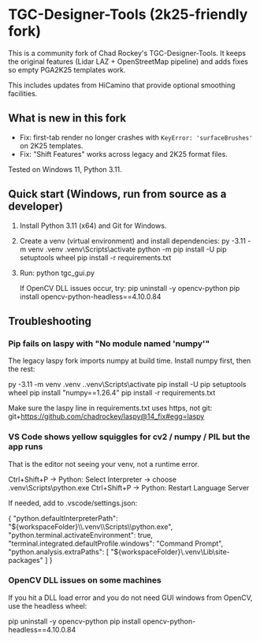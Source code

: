 # TGC-Designer-Tools (2k25-friendly fork)

This is a community fork of Chad Rockey's TGC-Designer-Tools. It keeps the original features (Lidar LAZ + OpenStreetMap pipeline) and adds fixes so empty PGA2K25 templates work.

This includes updates from HiCamino that provide optional smoothing facilities.


## What is new in this fork

- Fix: first-tab render no longer crashes with `KeyError: 'surfaceBrushes'` on 2K25 templates.
- Fix: "Shift Features" works across legacy and 2K25 format files.

Tested on Windows 11, Python 3.11.



## Quick start (Windows, run from source as a developer)

1) Install Python 3.11 (x64) and Git for Windows.

2) Create a venv (virtual environment) and install dependencies:
   py -3.11 -m venv .venv
   .venv\Scripts\activate
   python -m pip install -U pip setuptools wheel
   pip install -r requirements.txt
   
3) Run:
   python tgc_gui.py

   If OpenCV DLL issues occur, try:
      pip uninstall -y opencv-python
      pip install opencv-python-headless==4.10.0.84   
      
      
## Troubleshooting

### Pip fails on laspy with "No module named 'numpy'"

The legacy laspy fork imports numpy at build time. Install numpy first, then the rest:

   py -3.11 -m venv .venv
   .\.venv\Scripts\activate
   pip install -U pip setuptools wheel
   pip install "numpy==1.26.4"
   pip install -r requirements.txt
   
Make sure the laspy line in requirements.txt uses https, not git:
   git+https://github.com/chadrockey/laspy@14_fix#egg=laspy   
   
   
### VS Code shows yellow squiggles for cv2 / numpy / PIL but the app runs

That is the editor not seeing your venv, not a runtime error.

   Ctrl+Shift+P -> Python: Select Interpreter -> choose .venv\Scripts\python.exe
   Ctrl+Shift+P -> Python: Restart Language Server

   If needed, add to .vscode/settings.json:

   {
     "python.defaultInterpreterPath": "${workspaceFolder}\\.venv\\Scripts\\python.exe",
     "python.terminal.activateEnvironment": true,
     "terminal.integrated.defaultProfile.windows": "Command Prompt",
     "python.analysis.extraPaths": [
       "${workspaceFolder}\\.venv\\Lib\\site-packages"
     ]
   }   
   
   
### OpenCV DLL issues on some machines

If you hit a DLL load error and you do not need GUI windows from OpenCV, use the headless wheel:

   pip uninstall -y opencv-python
   pip install opencv-python-headless==4.10.0.84   